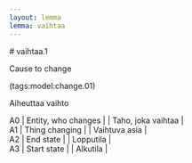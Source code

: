 ```yaml
---
layout: lemma
lemma: vaihtaa
---
```


<div class="sense">
# <span class="sensename">vaihtaa.1</span>

<span class="description">Cause to change</span>

(tags:model:change.01)

<span class="description">Aiheuttaa vaihto</span>

A0 | Entity, who changes |   | Taho, joka vaihtaa |  
A1 | Thing changing |   | Vaihtuva asia |  
A2 | End state |   | Lopputila |  
A3 | Start state |   | Alkutila |  

</div>

